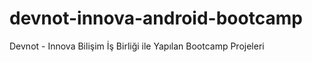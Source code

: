 # devnot-innova-android-bootcamp
 Devnot - Innova Bilişim İş Birliği ile Yapılan Bootcamp Projeleri
